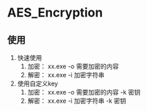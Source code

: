 # AES_Encryption
## 使用
1. 快速使用  
   1. 加密： xx.exe -o 需要加密的内容  
   2. 解密： xx.exe -i 加密字符串
2. 使用自定义key
   1. 加密： xx.exe -o 需要加密的内容 -k 密钥
   2. 解密： xx.exe -i 加密字符串 -k 密钥